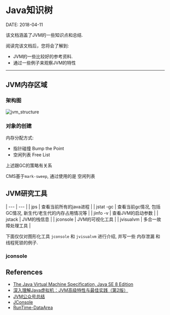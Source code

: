 Java知识树
=========

DATE: 2018-04-11

该文档涵盖了JVM的一些知识点和总结.

阅读完该文档后，您将会了解到:

* JVM的一些比较好的参考资料.
* 通过一些例子来观察JVM的特性

--------------------------------------------------------------------------------

JVM内存区域
-----------
### 架构图
![jvm_structure](https://cdn.rawgit.com/dengqinghua/roses/master/assets/images/jvm_structure.png)

### 对象的创建
内存分配方式:

- 指针碰撞 Bump the Point
- 空闲列表 Free List

上述跟GC的策略有关系

CMS基于`mark-sweep`, 通过使用的是 空闲列表

JVM研究工具
----------
| --- | --- |
| jps | 查看当前所有的java进程 |
| jstat -gc <vmid> | 查看当前gc情况, 包括GC情况, 新生代/老生代的内存占用情况等 |
| jinfo -v <vmid> | 查看JVM的启动参数 |
| jstack <vmid> | JVM的栈信息 |
| jconsole <vmid> | JVM的可视化工具 |
| jvisualvm <vmid> | 多合一故障处理工具 |

下面仅仅对图形化工具 `jconsole` 和 `jvisualvm` 进行介绍, 并写一些 内存泄漏
和 线程死锁的例子.

### jconsole

References
----------
- [The Java Virtual Machine Specification, Java SE 8 Edition](https://docs.oracle.com/javase/specs/jvms/se8/jvms8.pdf)
- [深入理解Java虚拟机：JVM高级特性与最佳实践（第2版）](https://item.jd.com/11252778.html)
- [JVM公众号总结](https://mp.weixin.qq.com/s/sFnMxEwJiYRjwTiBIjfcZg)
- [JConsole](https://docs.oracle.com/javase/8/docs/technotes/guides/management/jconsole.html)
- [RunTime-DataArea](http://java8.in/java-virtual-machine-run-time-data-areas/)
